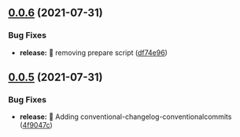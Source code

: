 ## [0.0.6](https://github.com/Unbuttun/fastify-slonik/compare/v0.0.5...v0.0.6) (2021-07-31)


### Bug Fixes

* **release:** 🐛 removing prepare script ([df74e96](https://github.com/Unbuttun/fastify-slonik/commit/df74e96fec554c85234de5c65daa75984e976898))

## [0.0.5](https://github.com/Unbuttun/fastify-slonik/compare/v0.0.4...v0.0.5) (2021-07-31)


### Bug Fixes

* **release:** 🐛 Adding conventional-changelog-conventionalcommits ([4f9047c](https://github.com/Unbuttun/fastify-slonik/commit/4f9047c0c77484ade0aa19cf5bd0e605f46b8186))
